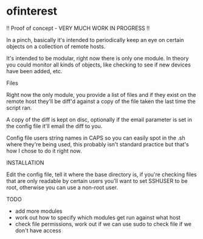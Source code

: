 # ofinterest

!! Proof of concept - VERY MUCH WORK IN PROGRESS !!

In a pinch, basically it's intended to periodically keep an eye on certain objects on a collection of remote hosts.

It's intended to be modular, right now there is only one module. In theory you could monitor all kinds of objects, like checking to see if new devices have been added, etc.

Files

Right now the only module, you provide a list of files and if they exist on the remote host they'll be diff'd against a copy of the file taken the last time the script ran.

A copy of the diff is kept on disc, optionally if the email parameter is set in the config file it'll email the diff to you.

Config file users string names in CAPS so you can easily spot in the .sh where they're being used, this probably isn't standard practice but that's how I chose to do it right now.

INSTALLATION

Edit the config file, tell it where the base directory is, if you're checking files that are only readable by certain users you'll want to set SSHUSER to be root, otherwise you can use a non-root user.


TODO

- add more modules
- work out how to specify which modules get run against what host
- check file permissions, work out if we can use sudo to check file if we don't have access
